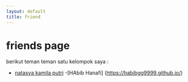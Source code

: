 ```yaml
---
layout: default
title: friend
---
```

# friends page

berikut teman teman satu kelompok saya :
- [natasya kamila putri](https://natasyakamilaputri.github.io/)
-[HAbib Hanafi] (https://habibgg9999.github.io/)